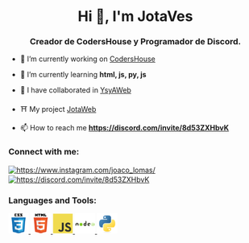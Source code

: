 <h1 align="center">Hi 👋, I'm JotaVes</h1>
<h3 align="center">Creador de CodersHouse y Programador de Discord.</h3>

- 🔭 I’m currently working on [CodersHouse](https://discord.com/invite/8d53ZXHbvK)

- 🌱 I’m currently learning **html, js, py, js**

- 🤝 I have collaborated in [YsyAWeb](https://bautistaves.github.io/ysya)

- ⛩️ My project [JotaWeb](https://intoxicados.github.io/)

- 📫 How to reach me **https://discord.com/invite/8d53ZXHbvK**

<h3 align="left">Connect with me:</h3>
<p align="left">
<a href="https://instagram.com/https://www.instagram.com/joaco_lomas/" target="blank"><img align="center" src="https://raw.githubusercontent.com/rahuldkjain/github-profile-readme-generator/master/src/images/icons/Social/instagram.svg" alt="https://www.instagram.com/joaco_lomas/" height="30" width="40" /></a>
<a href="https://discord.gg/https://discord.com/invite/8d53ZXHbvK" target="blank"><img align="center" src="https://raw.githubusercontent.com/rahuldkjain/github-profile-readme-generator/master/src/images/icons/Social/discord.svg" alt="https://discord.com/invite/8d53ZXHbvK" height="30" width="40" /></a>
</p>

<h3 align="left">Languages and Tools:</h3>
<p align="left"> <a href="https://www.w3schools.com/css/" target="_blank" rel="noreferrer"> <img src="https://raw.githubusercontent.com/devicons/devicon/master/icons/css3/css3-original-wordmark.svg" alt="css3" width="40" height="40"/> </a> <a href="https://www.w3.org/html/" target="_blank" rel="noreferrer"> <img src="https://raw.githubusercontent.com/devicons/devicon/master/icons/html5/html5-original-wordmark.svg" alt="html5" width="40" height="40"/> </a> <a href="https://developer.mozilla.org/en-US/docs/Web/JavaScript" target="_blank" rel="noreferrer"> <img src="https://raw.githubusercontent.com/devicons/devicon/master/icons/javascript/javascript-original.svg" alt="javascript" width="40" height="40"/> </a> <a href="https://nodejs.org" target="_blank" rel="noreferrer"> <img src="https://raw.githubusercontent.com/devicons/devicon/master/icons/nodejs/nodejs-original-wordmark.svg" alt="nodejs" width="40" height="40"/> </a> <a href="https://www.python.org" target="_blank" rel="noreferrer"> <img src="https://raw.githubusercontent.com/devicons/devicon/master/icons/python/python-original.svg" alt="python" width="40" height="40"/> </a> </p>
